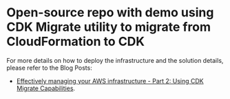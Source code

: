 # Open-source repo with demo using CDK Migrate utility to migrate from CloudFormation to CDK

For more details on how to deploy the infrastructure and the solution details, please refer to the Blog Posts:
* [Effectively managing your AWS infrastructure - Part 2: Using CDK Migrate Capabilities](https://vivek-aws.medium.com/effectively-managing-your-aws-infrastructure-part-2-using-cdk-migrate-capabilities-e788e0de4d9e).


